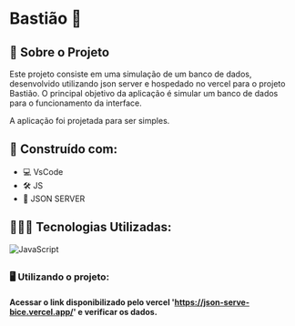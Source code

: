 # Bastião  🚨

## 🔎 Sobre o Projeto

Este projeto consiste em uma simulação de um banco de dados, desenvolvido utilizando json server e hospedado no vercel para o projeto Bastião. O principal objetivo da aplicação é simular um banco de dados para o funcionamento da interface.

A aplicação foi projetada para ser simples.

## 🔨 Construído com:

* 💻 VsCode 
* 🛠️ JS 
* 🎲 JSON SERVER


## 👨🏽‍💻 Tecnologias Utilizadas:

![JavaScript](https://img.shields.io/badge/javascript-%23323330.svg?style=for-the-badge&logo=javascript&logoColor=%23F7DF1E)

##

<!-- USAGE EXAMPLES -->
### 🖥️ Utilizando o projeto:


#### Acessar o link disponibilizado pelo vercel 'https://json-serve-bice.vercel.app/' e verificar os dados.
